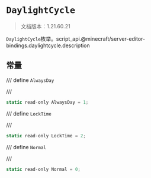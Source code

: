 # `DaylightCycle`

> 文档版本：1.21.60.21

`DaylightCycle`枚举。script_api.@minecraft/server-editor-bindings.daylightcycle.description

## 常量

/// define
`AlwaysDay`


///

```js
static read-only AlwaysDay = 1;
```


/// define
`LockTime`


///

```js
static read-only LockTime = 2;
```


/// define
`Normal`


///

```js
static read-only Normal = 0;
```

